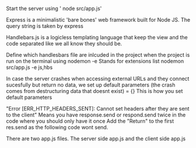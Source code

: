 Start the server using ' node src/app.js'

Express is a minimalistic 'bare bones' web framework built for Node JS.
The query string is taken by express

Handlebars.js is a logicless templating language that keep the view and the code separated like we all know they should be.

Define which handlesbars file are inlcuded in the project when the project is run on the terminal using nodemon
-e Stands for extensions list
nodemon src/app.js -e js,hbs

In case the server crashes when accessing external URLs and they connect sucesfully but return no data, we set up default parameters (the crash comes from destructuring data that doesnt exist) 
= {}  This is how you set default parameters


"Error [ERR_HTTP_HEADERS_SENT]: Cannot set headers after they are sent to the client"
Means you have response.send or respond.send twice in the code where you should only have it once
Add the "Return" to the first res.send as the following code wont send.

There are two app.js files. The server side app.js and the client side app.js